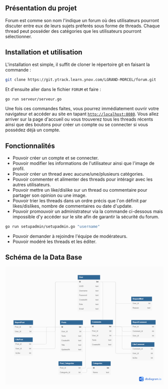 ## Présentation du projet

Forum est comme son nom l'indique un forum où des utilisateurs pourront discuter entre eux de leurs sujets préferés sous forme de threads.
Chaque thread peut posséder des catégories que les utilisateurs pourront sélectionner.

## Installation et utilisation

L'installation est simple, il suffit de cloner le répertoire git en faisant la commande :

```bash
git clone https://git.ytrack.learn.ynov.com/LGRAND-MORCEL/forum.git
```

Et d'ensuite aller dans le fichier `FORUM` et faire :

```bash
go run serveur/serveur.go
```

Une fois ces commandes faites, vous pourrez immédiatement ouvrir votre navigateur et accéder au site en tapant [`http://localhost:8080`](http://localhost:8080). Vous allez arriver sur la page d'accueil ou vous trouverez tous les threads récents ainsi que des boutons pour créer un compte ou se connecter si vous possédez déjà un compte.

## Fonctionnalités

- Pouvoir créer un compte et se connecter.
- Pouvoir modifier les informations de l'utilisateur ainsi que l'image de profil.
- Pouvoir créer un thread avec aucune/une/plusieurs catégories.
- Pouvoir commenter et alimenter des threads pour intéragir avec les autres utilisateurs.
- Pouvoir mettre un like/dislike sur un thread ou commentaire pour partager son opinion ou une image.
- Pouvoir trier les threads dans un ordre précis que l'on définit par likes/dislikes, nombre de commentaires ou date d'update.
- Pouvoir promouvoir un administrateur via la commande ci-dessous mais impossible d'y accéder sur le site afin de garantir la sécurité du forum.

```bash
go run setupadmin/setupadmin.go "username"
```

- Pouvoir demander à rejoindre l'équipe de modérateurs.
- Pouvoir modéré les threads et les éditer.

## Schéma de la Data Base

![Schéma Data Base](Forum_db.png)
